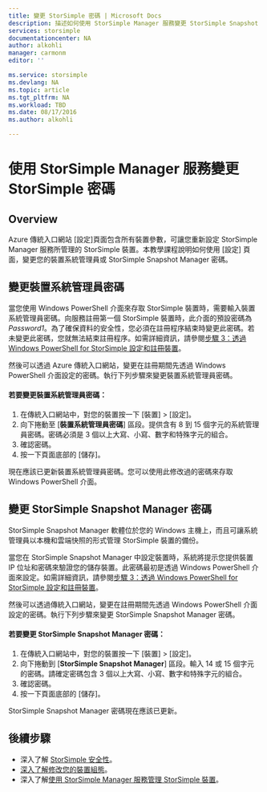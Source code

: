 ```yaml
---
title: 變更 StorSimple 密碼 | Microsoft Docs
description: 描述如何使用 StorSimple Manager 服務變更 StorSimple Snapshot Manager 與裝置系統管理員密碼。
services: storsimple
documentationcenter: NA
author: alkohli
manager: carmonm
editor: ''

ms.service: storsimple
ms.devlang: NA
ms.topic: article
ms.tgt_pltfrm: NA
ms.workload: TBD
ms.date: 08/17/2016
ms.author: alkohli

---
```

# 使用 StorSimple Manager 服務變更 StorSimple 密碼
## Overview
Azure 傳統入口網站 [設定]頁面包含所有裝置參數，可讓您重新設定 StorSimple Manager 服務所管理的 StorSimple 裝置。本教學課程說明如何使用 [設定] 頁面，變更您的裝置系統管理員或 StorSimple Snapshot Manager 密碼。

## 變更裝置系統管理員密碼
當您使用 Windows PowerShell 介面來存取 StorSimple 裝置時，需要輸入裝置系統管理員密碼。向服務註冊第一個 StorSimple 裝置時，此介面的預設密碼為 *Password1*。為了確保資料的安全性，您必須在註冊程序結束時變更此密碼。若未變更此密碼，您就無法結束註冊程序。如需詳細資訊，請參閱[步驟 3：透過 Windows PowerShell for StorSimple 設定和註冊裝置](storsimple-deployment-walkthrough-u2.md#step-3-configure-and-register-the-device-through-windows-powershell-for-storsimple)。

然後可以透過 Azure 傳統入口網站，變更在註冊期間先透過 Windows PowerShell 介面設定的密碼。執行下列步驟來變更裝置系統管理員密碼。

#### 若要變更裝置系統管理員密碼：
1. 在傳統入口網站中，對您的裝置按一下 [裝置] > [設定]。
2. 向下捲動至 [**裝置系統管理員密碼**] 區段。提供含有 8 到 15 個字元的系統管理員密碼。密碼必須是 3 個以上大寫、小寫、數字和特殊字元的組合。
3. 確認密碼。
4. 按一下頁面底部的 [儲存]。

現在應該已更新裝置系統管理員密碼。您可以使用此修改過的密碼來存取 Windows PowerShell 介面。

## 變更 StorSimple Snapshot Manager 密碼
StorSimple Snapshot Manager 軟體位於您的 Windows 主機上，而且可讓系統管理員以本機和雲端快照的形式管理 StorSimple 裝置的備份。

當您在 StorSimple Snapshot Manager 中設定裝置時，系統將提示您提供裝置 IP 位址和密碼來驗證您的儲存裝置。此密碼最初是透過 Windows PowerShell 介面來設定。如需詳細資訊，請參閱[步驟 3：透過 Windows PowerShell for StorSimple 設定和註冊裝置](storsimple-deployment-walkthrough-u2.md#step-3-configure-and-register-the-device-through-windows-powershell-for-storsimple)。

然後可以透過傳統入口網站，變更在註冊期間先透過 Windows PowerShell 介面設定的密碼。執行下列步驟來變更 StorSimple Snapshot Manager 密碼。

#### 若要變更 StorSimple Snapshot Manager 密碼：
1. 在傳統入口網站中，對您的裝置按一下 [裝置] > [設定]。
2. 向下捲動到 [**StorSimple Snapshot Manager**] 區段。輸入 14 或 15 個字元的密碼。請確定密碼包含 3 個以上大寫、小寫、數字和特殊字元的組合。
3. 確認密碼。
4. 按一下頁面底部的 [儲存]。

StorSimple Snapshot Manager 密碼現在應該已更新。

## 後續步驟
* 深入了解 [StorSimple 安全性](storsimple-security.md)。
* [深入了解修改您的裝置組態](storsimple-modify-device-config.md)。
* 深入了解[使用 StorSimple Manager 服務管理 StorSimple 裝置](storsimple-manager-service-administration.md)。

<!---HONumber=AcomDC_0817_2016-->
